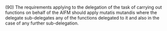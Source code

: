 (90) The requirements applying to the delegation of the task of carrying out functions on behalf of the AIFM should apply mutatis mutandis where the delegate sub-delegates any of the functions delegated to it and also in the case of any further sub-delegation.
